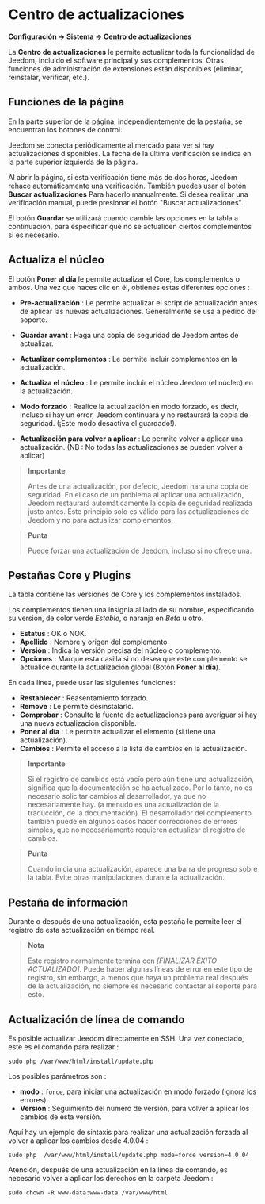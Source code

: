 # Centro de actualizaciones
**Configuración → Sistema → Centro de actualizaciones**


La **Centro de actualizaciones** le permite actualizar toda la funcionalidad de Jeedom, incluido el software principal y sus complementos.
Otras funciones de administración de extensiones están disponibles (eliminar, reinstalar, verificar, etc.).


## Funciones de la página

En la parte superior de la página, independientemente de la pestaña, se encuentran los botones de control.

Jeedom se conecta periódicamente al mercado para ver si hay actualizaciones disponibles. La fecha de la última verificación se indica en la parte superior izquierda de la página.

Al abrir la página, si esta verificación tiene más de dos horas, Jeedom rehace automáticamente una verificación.
También puedes usar el botón **Buscar actualizaciones** Para hacerlo manualmente.
Si desea realizar una verificación manual, puede presionar el botón "Buscar actualizaciones".

El botón **Guardar** se utilizará cuando cambie las opciones en la tabla a continuación, para especificar que no se actualicen ciertos complementos si es necesario.

## Actualiza el núcleo

El botón **Poner al día** le permite actualizar el Core, los complementos o ambos.
Una vez que haces clic en él, obtienes estas diferentes opciones :
- **Pre-actualización** : Le permite actualizar el script de actualización antes de aplicar las nuevas actualizaciones. Generalmente se usa a pedido del soporte.
- **Guardar avant** : Haga una copia de seguridad de Jeedom antes de actualizar.
- **Actualizar complementos** : Le permite incluir complementos en la actualización.
- **Actualiza el núcleo** : Le permite incluir el núcleo Jeedom (el núcleo) en la actualización.

- **Modo forzado** : Realice la actualización en modo forzado, es decir, incluso si hay un error, Jeedom continuará y no restaurará la copia de seguridad. (¡Este modo desactiva el guardado!).
- **Actualización para volver a aplicar** : Le permite volver a aplicar una actualización. (NB : No todas las actualizaciones se pueden volver a aplicar)

> **Importante**
>
> Antes de una actualización, por defecto, Jeedom hará una copia de seguridad. En el caso de un problema al aplicar una actualización, Jeedom restaurará automáticamente la copia de seguridad realizada justo antes. Este principio solo es válido para las actualizaciones de Jeedom y no para actualizar complementos.

> **Punta**
>
> Puede forzar una actualización de Jeedom, incluso si no ofrece una.

## Pestañas Core y Plugins

La tabla contiene las versiones de Core y los complementos instalados.

Los complementos tienen una insignia al lado de su nombre, especificando su versión, de color verde *Estable*, o naranja en *Beta* u otro.

- **Estatus** : OK o NOK.
- **Apellido** : Nombre y origen del complemento
- **Versión** : Indica la versión precisa del núcleo o complemento.
- **Opciones** : Marque esta casilla si no desea que este complemento se actualice durante la actualización global (Botón **Poner al día**).

En cada línea, puede usar las siguientes funciones:

- **Restablecer** : Reasentamiento forzado.
- **Remove** : Le permite desinstalarlo.
- **Comprobar** : Consulte la fuente de actualizaciones para averiguar si hay una nueva actualización disponible.
- **Poner al día** : Le permite actualizar el elemento (si tiene una actualización).
- **Cambios** : Permite el acceso a la lista de cambios en la actualización.

> **Importante**
>
> Si el registro de cambios está vacío pero aún tiene una actualización, significa que la documentación se ha actualizado. Por lo tanto, no es necesario solicitar cambios al desarrollador, ya que no necesariamente hay. (a menudo es una actualización de la traducción, de la documentación).
> El desarrollador del complemento también puede en algunos casos hacer correcciones de errores simples, que no necesariamente requieren actualizar el registro de cambios.

> **Punta**
>
> Cuando inicia una actualización, aparece una barra de progreso sobre la tabla. Evite otras manipulaciones durante la actualización.

## Pestaña de información

Durante o después de una actualización, esta pestaña le permite leer el registro de esta actualización en tiempo real.

> **Nota**
>
> Este registro normalmente termina con *[FINALIZAR ÉXITO ACTUALIZADO]*. Puede haber algunas líneas de error en este tipo de registro, sin embargo, a menos que haya un problema real después de la actualización, no siempre es necesario contactar al soporte para esto.

## Actualización de línea de comando

Es posible actualizar Jeedom directamente en SSH.
Una vez conectado, este es el comando para realizar :

``````sudo php /var/www/html/install/update.php``````

Los posibles parámetros son :

- **modo** : `force`, para iniciar una actualización en modo forzado (ignora los errores).
- **Versión** : Seguimiento del número de versión, para volver a aplicar los cambios de esta versión.

Aquí hay un ejemplo de sintaxis para realizar una actualización forzada al volver a aplicar los cambios desde 4.0.04 :

``````sudo php  /var/www/html/install/update.php mode=force version=4.0.04``````

Atención, después de una actualización en la línea de comando, es necesario volver a aplicar los derechos en la carpeta Jeedom :

``````sudo chown -R www-data:www-data /var/www/html``````
